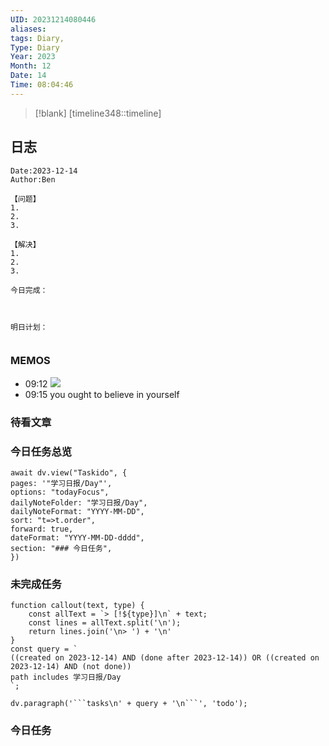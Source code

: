 ```yaml
---
UID: 20231214080446
aliases: 
tags: Diary,
Type: Diary
Year: 2023
Month: 12
Date: 14
Time: 08:04:46
---
```

> [!blank] 
> [timeline348::timeline]


## 日志

```
Date:2023-12-14
Author:Ben

【问题】
1.
2.
3.

【解决】
1.
2.
3.

今日完成：



明日计划：


```

### MEMOS
- 09:12 ![](Pasted%20Image%2020231214091228.png)
- 09:15 you ought to believe in yourself



### 待看文章



### 今日任务总览

```dataviewjs
await dv.view("Taskido", {
pages: '"学习日报/Day"',
options: "todayFocus",
dailyNoteFolder: "学习日报/Day",
dailyNoteFormat: "YYYY-MM-DD",
sort: "t=>t.order",
forward: true,
dateFormat: "YYYY-MM-DD-dddd",
section: "### 今日任务",
})
```

### 未完成任务

```dataviewjs
function callout(text, type) {
    const allText = `> [!${type}]\n` + text;
    const lines = allText.split('\n');
    return lines.join('\n> ') + '\n'
}
const query = `
((created on 2023-12-14) AND (done after 2023-12-14)) OR ((created on 2023-12-14) AND (not done))
path includes 学习日报/Day
`;

dv.paragraph('```tasks\n' + query + '\n```', 'todo');
```


### 今日任务
